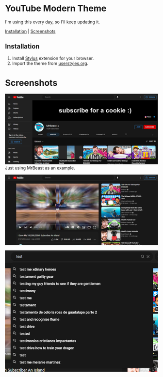 # YouTube Modern Theme
I'm using this every day, so I'll keep updating it.

[Installation](#installation) | [Screenshots](#screenshots)

## Installation
1. Install [Stylus](https://add0n.com/stylus.html) extension for your browser.
2. Import the theme from [userstyles.org](https://userstyles.world/style/6049/youtube-modern-dark).

# Screenshots
![Channel](images/channel_videos.png) Just using MrBeast as an example.

![Video](images/video.png) 

![Search](images/search.png)